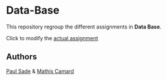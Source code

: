# Data-Base

This repository regroup the different assignments in **Data Base**.

Click to modify the [actual assignment](assignments/1-Assignment)



## Authors

[Paul Sade](mailto:paul.sade@edu.ece.fr) & [Mathis Camard](mailto:mathis.camard@edu.ece.fr)
